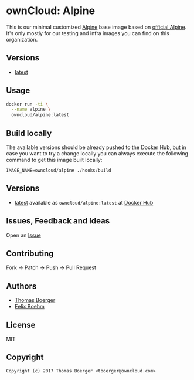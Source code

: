 # ownCloud: Alpine

This is our minimal customized [Alpine](https://alpinelinux.org/) base image based on [official Alpine](https://registry.hub.docker.com/_/alpine/). It's only mostly for our testing and infra images you can find on this organization.


## Versions

* [latest](latest/)

## Usage

```bash
docker run -ti \
  --name alpine \
  owncloud/alpine:latest
```


## Build locally

The available versions should be already pushed to the Docker Hub, but in case you want to try a change locally you can always execute the following command to get this image built locally:

```
IMAGE_NAME=owncloud/alpine ./hooks/build
```


## Versions

* [latest](https://github.com/owncloud-docker/alpine/tree/master) available as ```owncloud/alpine:latest``` at [Docker Hub](https://registry.hub.docker.com/u/owncloud/alpine/)


## Issues, Feedback and Ideas

Open an [Issue](https://github.com/owncloud-docker/alpine/issues)


## Contributing

Fork -> Patch -> Push -> Pull Request


## Authors

* [Thomas Boerger](https://github.com/tboerger)
* [Felix Boehm](https://github.com/felixboehm)


## License

MIT


## Copyright

```
Copyright (c) 2017 Thomas Boerger <tboerger@owncloud.com>
```
